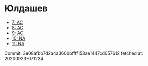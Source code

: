 # Юлдашев
- [7: AC](7.md)
- [8: AC](8.md)
- [9: AC](9.md)
- [10: NA](10.md)
- [11: NA](11.md)

Commit: 3e08afbb7d2a4a360bbffff158ae1447cd057612
 fetched at: 20200923-071224

